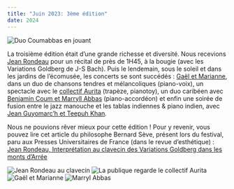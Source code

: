 ```yaml
---
title: "Juin 2023: 3ème édition"
date: 2024
---
```


![Duo Coumabbas en jouant](/img/2023/coumabbas-en-jouant.jpg)

La troisième édition était d’une grande richesse et diversité. Nous recevions [Jean Rondeau](/artistes/2023/jean-rondeau) pour un récital de près de 1H45, à la bougie (avec les Variations Goldberg de J-S Bach). Puis le lendemain, sous le soleil et dans les jardins de l’écomusée, les concerts se sont succédés : [Gaël et Marianne](/artisties/2023/gael-marianne), dans un duo de chansons tendres et mélancoliques (piano-voix), un spectacle avec le [collectif Aurita](/artistes/2023/collectif-aurita) (trapèze, pianotoy), un duo caribéen avec [Benjamin Coum et Marryll Abbas](/artistes/2023/coumabbas) (piano-accordéon) et enfin une soirée de fusion entre le jazz manouche et les tablas indiennes & piano indien, avec [Jean Guyomarc’h et Teepuh Khan](/artistes/2023/ganesha-naga). 

Nous ne pouvions rêver mieux pour cette édition ! Pour y revenir, vous pouvez lire cet article du philosophe Bernard Sève, présent lors du festival, paru aux Presses Universitaires de France (dans le revue d’esthétique) :  [Jean Rondeau, Interprétation au clavecin des Variations Goldberg dans les monts d’Arrée](https://www.cairn.info/revue-nouvelle-revue-d-esthetique-2023-2-page-217.htm&wt.src=pdf) 

<div class="carousel">
  <img alt="Jean Rondeau au clavecin" src="/img/2023/jean-rondeau-au-clavecin.jpg"/>
  <img alt="La publique regarde le collectif Aurita" src="/img/2023/publique-collectif-aurita.jpg"/>
  <img alt="Gaël et Marianne" src="/img/2023/gael-marianne.jpg"/>
  <img alt="Marryl Abbas" src="/img/2023/marryl.jpg"/>
</div>
